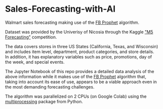# Sales-Forecasting-with-AI
Walmart sales forecasting making use of the [FB Prophet](https://facebook.github.io/prophet/) algorithm. 

Dataset was provided by the Univerisy of Nicosia through the Kaggle ["M5 Forecasting"](https://www.kaggle.com/c/m5-forecasting-accuracy) competition. 

The data covers stores in three US States (California, Texas, and Wisconsin) and includes item level, department, product categories, and store details. In addition, it has explanatory variables such as price, promotions, day of the week, and special events.

The Jupyter Notebook of this repo provides a detailed data analysis of the above information while it makes use of the [FB Prophet](https://facebook.github.io/prophet/) algorithm that, taking into account its ease of use, appears to be a viable approach even in the most demanding forecasting challenges.

The algorithm was parallelized on 2 CPUs (on Google Colab) using the  [multiprocessing](https://docs.python.org/2/library/multiprocessing.html) package from Python.
